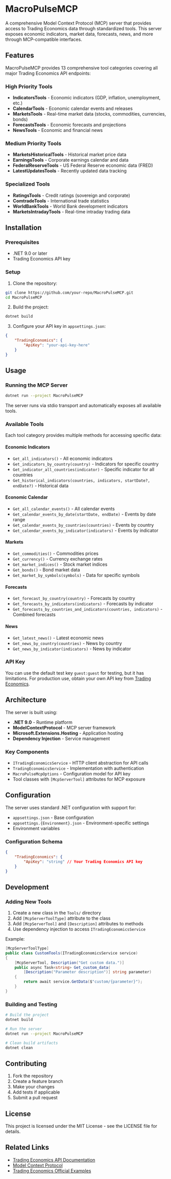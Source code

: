 # MacroPulseMCP

A comprehensive Model Context Protocol (MCP) server that provides access to Trading Economics data through standardized tools. This server exposes economic indicators, market data, forecasts, news, and more through MCP-compatible interfaces.

## Features

MacroPulseMCP provides 13 comprehensive tool categories covering all major Trading Economics API endpoints:

### High Priority Tools
- **IndicatorsTools** - Economic indicators (GDP, inflation, unemployment, etc.)
- **CalendarTools** - Economic calendar events and releases
- **MarketsTools** - Real-time market data (stocks, commodities, currencies, bonds)
- **ForecastsTools** - Economic forecasts and projections
- **NewsTools** - Economic and financial news

### Medium Priority Tools
- **MarketsHistoricalTools** - Historical market price data
- **EarningsTools** - Corporate earnings calendar and data
- **FederalReserveTools** - US Federal Reserve economic data (FRED)
- **LatestUpdatesTools** - Recently updated data tracking

### Specialized Tools
- **RatingsTools** - Credit ratings (sovereign and corporate)
- **ComtradeTools** - International trade statistics
- **WorldBankTools** - World Bank development indicators
- **MarketsIntradayTools** - Real-time intraday trading data

## Installation

### Prerequisites
- .NET 9.0 or later
- Trading Economics API key

### Setup

1. Clone the repository:
```bash
git clone https://github.com/your-repo/MacroPulseMCP.git
cd MacroPulseMCP
```

2. Build the project:
```bash
dotnet build
```

3. Configure your API key in `appsettings.json`:
```json
{
    "TradingEconomics": {
        "ApiKey": "your-api-key-here"
    }
}
```

## Usage

### Running the MCP Server

```bash
dotnet run --project MacroPulseMCP
```

The server runs via stdio transport and automatically exposes all available tools.

### Available Tools

Each tool category provides multiple methods for accessing specific data:

#### Economic Indicators
- `Get_all_indicators()` - All economic indicators
- `Get_indicators_by_country(country)` - Indicators for specific country
- `Get_indicator_all_countries(indicator)` - Specific indicator for all countries
- `Get_historical_indicators(countries, indicators, startDate?, endDate?)` - Historical data

#### Economic Calendar
- `Get_all_calendar_events()` - All calendar events
- `Get_calendar_events_by_date(startDate, endDate)` - Events by date range
- `Get_calendar_events_by_countries(countries)` - Events by country
- `Get_calendar_events_by_indicator(indicators)` - Events by indicator

#### Markets
- `Get_commodities()` - Commodities prices
- `Get_currency()` - Currency exchange rates
- `Get_market_indices()` - Stock market indices
- `Get_bonds()` - Bond market data
- `Get_market_by_symbols(symbols)` - Data for specific symbols

#### Forecasts
- `Get_forecast_by_country(country)` - Forecasts by country
- `Get_forecasts_by_indicators(indicators)` - Forecasts by indicator
- `Get_forecasts_by_countries_and_indicators(countries, indicators)` - Combined forecasts

#### News
- `Get_latest_news()` - Latest economic news
- `Get_news_by_country(countries)` - News by country
- `Get_news_by_indicator(indicators)` - News by indicator

### API Key

You can use the default test key `guest:guest` for testing, but it has limitations. For production use, obtain your own API key from [Trading Economics](https://tradingeconomics.com/).

## Architecture

The server is built using:
- **.NET 9.0** - Runtime platform
- **ModelContextProtocol** - MCP server framework
- **Microsoft.Extensions.Hosting** - Application hosting
- **Dependency Injection** - Service management

### Key Components

- `ITradingEconomicsService` - HTTP client abstraction for API calls
- `TradingEconomicsService` - Implementation with authentication
- `MacroPulseMcpOptions` - Configuration model for API key
- Tool classes with `[McpServerTool]` attributes for MCP exposure

## Configuration

The server uses standard .NET configuration with support for:
- `appsettings.json` - Base configuration
- `appsettings.{Environment}.json` - Environment-specific settings
- Environment variables

### Configuration Schema

```json
{
    "TradingEconomics": {
        "ApiKey": "string" // Your Trading Economics API key
    }
}
```

## Development

### Adding New Tools

1. Create a new class in the `Tools/` directory
2. Add `[McpServerToolType]` attribute to the class
3. Add `[McpServerTool]` and `[Description]` attributes to methods
4. Use dependency injection to access `ITradingEconomicsService`

Example:
```csharp
[McpServerToolType]
public class CustomTools(ITradingEconomicsService service)
{
    [McpServerTool, Description("Get custom data.")]
    public async Task<string> Get_custom_data(
        [Description("Parameter description")] string parameter)
    {
        return await service.GetData($"custom/{parameter}");
    }
}
```

### Building and Testing

```bash
# Build the project
dotnet build

# Run the server
dotnet run --project MacroPulseMCP

# Clean build artifacts
dotnet clean
```

## Contributing

1. Fork the repository
2. Create a feature branch
3. Make your changes
4. Add tests if applicable
5. Submit a pull request

## License

This project is licensed under the MIT License - see the LICENSE file for details.

## Related Links

- [Trading Economics API Documentation](https://docs.tradingeconomics.com/)
- [Model Context Protocol](https://modelcontextprotocol.io/)
- [Trading Economics Official Examples](https://github.com/tradingeconomics/tradingeconomics)
